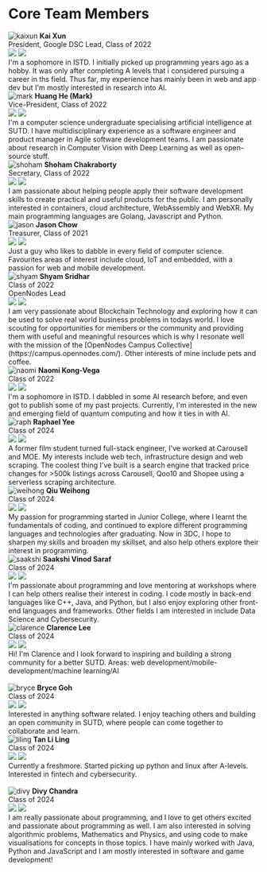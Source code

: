 <link rel="stylesheet" type="text/css" media="all" href="../styles/main.css" />

# Core Team Members

<img src="../imgs/team/kaixun.jpg" alt="kaixun" class="profile-photo"/>
<b>Kai Xun</b>
<br/>
President, Google DSC Lead, Class of 2022<br/>
<a href="https://github.com/okaaiiix"><img src="../imgs/logos/github.svg" class="logo"/></a>
<a href="https://www.linkedin.com/in/oei-kai-xun-67939a184/"><img src="../imgs/logos/linkedin.svg" class="logo"/></a>
<br/>
I'm a sophomore in ISTD. I initially picked up programming years ago as a hobby. It was only after completing A levels that i considered pursuing a career in ths field. Thus far, my experience has mainly been in web and app dev but I'm mostly interested in research into AI.

<br/>

<img src="../imgs/team/mark.jpg" alt="mark" class="profile-photo"/>
<b>Huang He (Mark)</b>
<br/>
Vice-President, Class of 2022<br/>
<a href="https://github.com/MarkHershey"><img src="../imgs/logos/github.svg" class="logo"/></a>
<a href="https://www.linkedin.com/in/huanghe97"><img src="../imgs/logos/linkedin.svg" class="logo"/></a>
<br/>
I'm a computer science undergraduate specialising artificial intelligence at SUTD. I have multidisciplinary experience as a software engineer and product manager in Agile software development teams. I am passionate about research in Computer Vision with Deep Learning as well as open-source stuff. 

<br/>

<img src="../imgs/team/shoham.jpg" alt="shoham" class="profile-photo"/>
<b>Shoham Chakraborty</b>
<br/>
Secretary, Class of 2022<br/>
<a href="https://github.com/shohamc1/"><img src="../imgs/logos/github.svg" class="logo"/></a>
<a href="www.linkedin.com/in/shohamc1"><img src="../imgs/logos/linkedin.svg" class="logo"/></a>
<br/>
I am passionate about helping people apply their software development skills to create practical and useful products for the public. I am personally interested in containers, cloud architecture, WebAssembly and WebXR. My main programming languages are Golang, Javascript and Python.

<br/>

<img src="../imgs/team/jason.jpg" alt="jason" class="profile-photo"/>
<b>Jason Chow</b>
<br/>
Treasurer, Class of 2021<br/>
<a href="https://github.com/slimechips"><img src="../imgs/logos/github.svg" class="logo"/></a>
<a href="https://www.linkedin.com/in/jason-chow-chee-sin"><img src="../imgs/logos/linkedin.svg" class="logo"/></a>
<br/>
Just a guy who likes to dabble in every field of computer science. Favourites areas of interest include cloud, IoT and embedded, with a passion for web and mobile development.

<br/>

<img src="../imgs/team/shyam.jpg" alt="shyam" class="profile-photo"/>
<b>Shyam Sridhar</b>
<br/>Class of 2022
<br/>
OpenNodes Lead<br/>
<a href="https://github.com/SHSR2001"><img src="../imgs/logos/github.svg" class="logo"/></a>
<a href="https://www.linkedin.com/in/shyam-sridhar/"><img src="../imgs/logos/linkedin.svg" class="logo"/></a>
<br/>
I am very passionate about Blockchain Technology and exploring how it can be used to solve real world business problems in todays world. I love scouting for opportunities for members or the community and providing them with useful and meaningful resources which is why I resonate well with the mission of the [OpenNodes Campus Collective](https://campus.opennodes.com/). Other interests of mine include pets and coffee.

<br/>

<img src="../imgs/team/naomi.jpg" alt="naomi" class="profile-photo"/>
<b>Naomi Kong-Vega</b>
<br/>Class of 2022
<br/>
<a href="https://github.com/namoikonk"><img src="../imgs/logos/github.svg" class="logo"/></a>
<a href="www.linkedin.com/in/naomikongvega"><img src="../imgs/logos/linkedin.svg" class="logo"/></a>
<br/>
I'm a sophomore in ISTD. I dabbled in some AI research before, and even got to publish some of my past projects. Currently, I'm interested in the new and emerging field of quantum computing and how it ties in with AI.

<br/>

<img src="../imgs/team/raph.jpg" alt="raph" class="profile-photo"/>
<b>Raphael Yee</b>
<br/>Class of 2024
<br/>
<a href="https://github.com/rphly"><img src="../imgs/logos/github.svg" class="logo"/></a>
<a href="https://www.linkedin.com/in/raphael-yee"><img src="../imgs/logos/linkedin.svg" class="logo"/></a>
<br/>
A former film student turned full-stack engineer, I've worked at Carousell and MOE. My interests include web tech, infrastructure design and web scraping. The coolest thing I've built is a search engine that tracked price changes for >500k listings across Carousell, Qoo10 and Shopee using a serverless scraping architecture.

<br/>

<img src="../imgs/team/weihong.jpg" alt="weihong" class="profile-photo"/>
<b>Qiu Weihong</b>
<br/>Class of 2024
<br/>
<a href="https://github.com/weihong0827"><img src="../imgs/logos/github.svg" class="logo"/></a>
<a href="https://www.linkedin.com/in/wei-hong-qiu-4472701a6/"><img src="../imgs/logos/linkedin.svg" class="logo"/></a>
<br/>
My passion for programming started in Junior College, where I learnt the fundamentals of coding, and continued to explore different programming languages and technologies after graduating. Now in 3DC, I hope to sharpen my skills and broaden my skillset, and also help others explore their interest in programming.

<br/>

<img src="../imgs/team/saakshi.jpg" alt="saakshi" class="profile-photo"/>
<b>Saakshi Vinod Saraf</b>
<br/>Class of 2024
<br/>
<a href="https://github.com/SakVSF"><img src="../imgs/logos/github.svg" class="logo"/></a>
<a href="www.linkedin.com/in/saakshi-vinod-saraf"><img src="../imgs/logos/linkedin.svg" class="logo"/></a>
<br/>
I'm passionate about programming and love mentoring at workshops where I can help others realise their interest in coding. I code mostly in back-end languages like C++, Java, and Python, but I also enjoy exploring other front-end languages and frameworks. Other fields I am interested in include Data Science and Cybersecurity.

<br/>

<img src="../imgs/team/clarence.jpg" alt="clarence" class="profile-photo"/>
<b>Clarence Lee</b>
<br/>Class of 2024
<br/>
<a href="https://github.com/Reckonzz"><img src="../imgs/logos/github.svg" class="logo"/></a>
<a href="https://www.linkedin.com/in/clarence-lee-8979611a1/"><img src="../imgs/logos/linkedin.svg" class="logo"/></a>
<br/>
Hi! I'm Clarence and I look forward to inspiring and building a strong community for a better SUTD. Areas: web development/mobile-development/machine learning/AI

<br/>
<br/>

<img src="../imgs/team/bryce.jpg" alt="bryce" class="profile-photo"/>
<b>Bryce Goh</b>
<br/>Class of 2024
<br/>
<a href="https://github.com/brycegoh"><img src="../imgs/logos/github.svg" class="logo"/></a>
<a href="www.linkedin.com/in/bryce-goh"><img src="../imgs/logos/linkedin.svg" class="logo"/></a>
<br/>
Interested in anything software related. I enjoy teaching others and building an open community in SUTD, where people can come together to collaborate and learn.

<br/>

<img src="../imgs/team/liling.jpg" alt="liling" class="profile-photo"/>
<b>Tan Li Ling</b>
<br/>Class of 2024
<br/>
<a href="https://github.com/spritto"><img src="../imgs/logos/github.svg" class="logo"/></a>
<a href="https://www.linkedin.com/in/ling-tan-0830631ab/"><img src="../imgs/logos/linkedin.svg" class="logo"/></a>
<br/>
Currently a freshmore. Started picking up python and linux after A-levels. Interested in fintech and cybersecurity.

<br/>
<br/>

<img src="../imgs/team/divy.jpg" alt="divy" class="profile-photo"/>
<b>Divy Chandra</b>
<br/>Class of 2024
<br/>
<a href="https://github.com/Divy1211"><img src="../imgs/logos/github.svg" class="logo"/></a>
<a href="https://www.linkedin.com/in/divy-chandra-42546118a/"><img src="../imgs/logos/linkedin.svg" class="logo"/></a>
<br/>
I am really passionate about programming, and I love to get others excited and passionate about programming as well. I am also interested in solving algorithmic problems, Mathematics and Physics, and using code to make visualisations for concepts in those topics. I have mainly worked with Java, Python and JavaScript and I am mostly interested in software and game development!

<br/>
